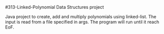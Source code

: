 #313-Linked-Polynomial
Data Structures project

Java project to create, add and multiply polynomials using linked-list. The input is read from a file specified in args. The program will run until it reach EoF.

